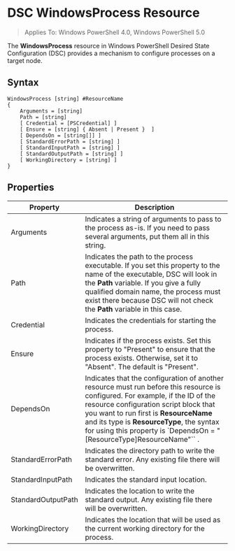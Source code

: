 # DSC WindowsProcess Resource

 
> Applies To: Windows PowerShell 4.0, Windows PowerShell 5.0

The **WindowsProcess** resource in Windows PowerShell Desired State Configuration (DSC) provides a mechanism to configure processes on a target node.

## Syntax

```
WindowsProcess [string] #ResourceName
{
    Arguments = [string]
    Path = [string]
    [ Credential = [PSCredential] ]
    [ Ensure = [string] { Absent | Present }  ]
    [ DependsOn = [string[]] ]
    [ StandardErrorPath = [string] ]
    [ StandardInputPath = [string] ]
    [ StandardOutputPath = [string] ]
    [ WorkingDirectory = [string] ]
}
```

## Properties
|  Property  |  Description   | 
|---|---| 
| Arguments| Indicates a string of arguments to pass to the process as-is. If you need to pass several arguments, put them all in this string.| 
| Path| Indicates the path to the process executable. If you set this property to the name of the executable, DSC will look in the __Path__ variable. If you give a fully qualified domain name, the process must exist there because DSC will not check the __Path__ variable in this case.| 
| Credential| Indicates the credentials for starting the process.| 
| Ensure| Indicates if the process exists. Set this property to "Present" to ensure that the process exists. Otherwise, set it to "Absent". The default is "Present".| 
| DependsOn | Indicates that the configuration of another resource must run before this resource is configured. For example, if the ID of the resource configuration script block that you want to run first is __ResourceName__ and its type is __ResourceType__, the syntax for using this property is `DependsOn = "[ResourceType]ResourceName"`` .| 
| StandardErrorPath| Indicates the directory path to write the standard error. Any existing file there will be overwritten.| 
| StandardInputPath| Indicates the standard input location.| 
| StandardOutputPath| Indicates the location to write the standard output. Any existing file there will be overwritten.| 
| WorkingDirectory| Indicates the location that will be used as the current working directory for the process.| 
